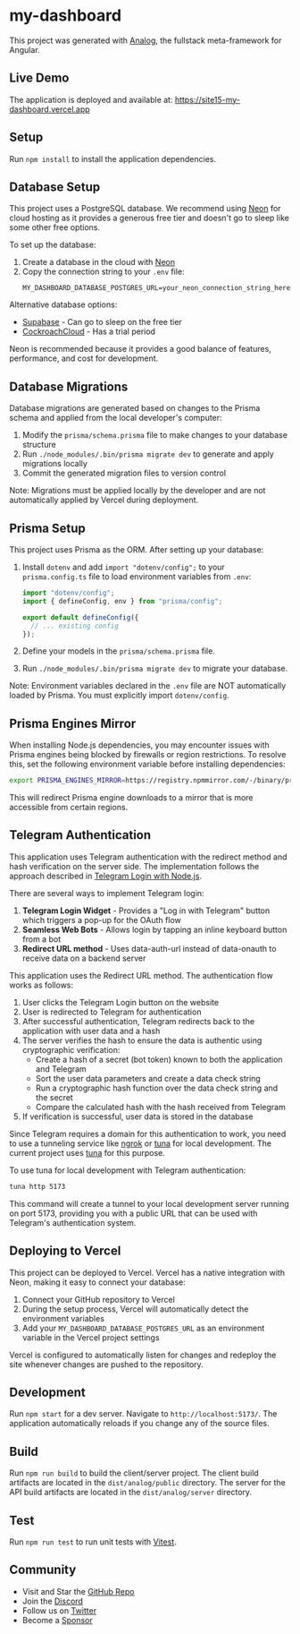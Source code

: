 # my-dashboard

This project was generated with [Analog](https://analogjs.org), the fullstack meta-framework for Angular.

## Live Demo

The application is deployed and available at: https://site15-my-dashboard.vercel.app

## Setup

Run `npm install` to install the application dependencies.

## Database Setup

This project uses a PostgreSQL database. We recommend using [Neon](https://neon.tech/) for cloud hosting as it provides a generous free tier and doesn't go to sleep like some other free options.

To set up the database:

1. Create a database in the cloud with [Neon](https://neon.tech/)
2. Copy the connection string to your `.env` file:
   ```
   MY_DASHBOARD_DATABASE_POSTGRES_URL=your_neon_connection_string_here
   ```

Alternative database options:
- [Supabase](https://supabase.com/) - Can go to sleep on the free tier
- [CockroachCloud](https://www.cockroachlabs.com/) - Has a trial period

Neon is recommended because it provides a good balance of features, performance, and cost for development.

## Database Migrations

Database migrations are generated based on changes to the Prisma schema and applied from the local developer's computer:

1. Modify the `prisma/schema.prisma` file to make changes to your database structure
2. Run `./node_modules/.bin/prisma migrate dev` to generate and apply migrations locally
3. Commit the generated migration files to version control

Note: Migrations must be applied locally by the developer and are not automatically applied by Vercel during deployment.

## Prisma Setup

This project uses Prisma as the ORM. After setting up your database:

1. Install `dotenv` and add `import "dotenv/config";` to your `prisma.config.ts` file to load environment variables from `.env`:
   ```typescript
   import "dotenv/config";
   import { defineConfig, env } from "prisma/config";
   
   export default defineConfig({
     // ... existing config
   });
   ```

2. Define your models in the `prisma/schema.prisma` file.

3. Run `./node_modules/.bin/prisma migrate dev` to migrate your database.

Note: Environment variables declared in the `.env` file are NOT automatically loaded by Prisma. You must explicitly import `dotenv/config`.

## Prisma Engines Mirror

When installing Node.js dependencies, you may encounter issues with Prisma engines being blocked by firewalls or region restrictions. To resolve this, set the following environment variable before installing dependencies:

```bash
export PRISMA_ENGINES_MIRROR=https://registry.npmmirror.com/-/binary/prisma
```

This will redirect Prisma engine downloads to a mirror that is more accessible from certain regions.

## Telegram Authentication

This application uses Telegram authentication with the redirect method and hash verification on the server side. The implementation follows the approach described in [Telegram Login with Node.js](https://edisonchee.com/writing/telegram-login-with-node.js/).

There are several ways to implement Telegram login:
1. **Telegram Login Widget** - Provides a "Log in with Telegram" button which triggers a pop-up for the OAuth flow
2. **Seamless Web Bots** - Allows login by tapping an inline keyboard button from a bot
3. **Redirect URL method** - Uses data-auth-url instead of data-onauth to receive data on a backend server

This application uses the Redirect URL method. The authentication flow works as follows:
1. User clicks the Telegram Login button on the website
2. User is redirected to Telegram for authentication
3. After successful authentication, Telegram redirects back to the application with user data and a hash
4. The server verifies the hash to ensure the data is authentic using cryptographic verification:
   - Create a hash of a secret (bot token) known to both the application and Telegram
   - Sort the user data parameters and create a data check string
   - Run a cryptographic hash function over the data check string and the secret
   - Compare the calculated hash with the hash received from Telegram
5. If verification is successful, user data is stored in the database

Since Telegram requires a domain for this authentication to work, you need to use a tunneling service like [ngrok](https://ngrok.com/) or [tuna](https://tuna.am/) for local development. The current project uses [tuna](https://tuna.am/) for this purpose.

To use tuna for local development with Telegram authentication:
```bash
tuna http 5173
```

This command will create a tunnel to your local development server running on port 5173, providing you with a public URL that can be used with Telegram's authentication system.

## Deploying to Vercel

This project can be deployed to Vercel. Vercel has a native integration with Neon, making it easy to connect your database:

1. Connect your GitHub repository to Vercel
2. During the setup process, Vercel will automatically detect the environment variables
3. Add your `MY_DASHBOARD_DATABASE_POSTGRES_URL` as an environment variable in the Vercel project settings

Vercel is configured to automatically listen for changes and redeploy the site whenever changes are pushed to the repository.

## Development

Run `npm start` for a dev server. Navigate to `http://localhost:5173/`. The application automatically reloads if you change any of the source files.

## Build

Run `npm run build` to build the client/server project. The client build artifacts are located in the `dist/analog/public` directory. The server for the API build artifacts are located in the `dist/analog/server` directory.

## Test

Run `npm run test` to run unit tests with [Vitest](https://vitest.dev).

## Community

- Visit and Star the [GitHub Repo](https://github.com/analogjs/analog)
- Join the [Discord](https://chat.analogjs.org)
- Follow us on [Twitter](https://twitter.com/analogjs)
- Become a [Sponsor](https://github.com/sponsors/brandonroberts)
